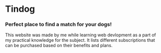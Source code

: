 # Tindog
### Perfect place to find a match for your dogs!
This website was made by me while learning web devlopment as a part of my practical knowledge for the subject.
It lists different subscriptions that can be purchased based on their benefits and plans.
